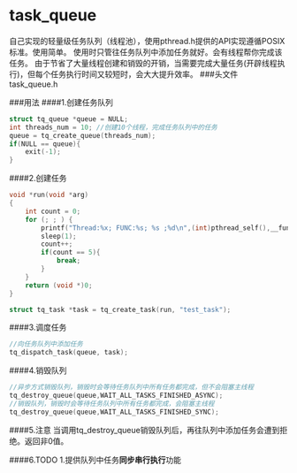 # task_queue
自己实现的轻量级任务队列（线程池），使用pthread.h提供的API实现遵循POSIX标准。使用简单。
使用时只管往任务队列中添加任务就好。会有线程帮你完成该任务。
由于节省了大量线程创建和销毁的开销，当需要完成大量任务(开辟线程执行)，但每个任务执行时间又较短时，会大大提升效率。
###头文件
task_queue.h

###用法 
####1.创建任务队列 
```C
struct tq_queue *queue = NULL;
int threads_num = 10; //创建10个线程，完成任务队列中的任务
queue = tq_create_queue(threads_num);
if(NULL == queue){
    exit(-1);
}
```

####2.创建任务 
```C
void *run(void *arg)
{
    int count = 0;
    for (; ; ) {
        printf("Thread:%x; FUNC:%s; %s ;%d\n",(int)pthread_self(),__func__,(char *)arg,count);
        sleep(1);
        count++;
        if(count == 5){
            break;
        }
    }
    return (void *)0;
}

struct tq_task *task = tq_create_task(run, "test_task");

```

####3.调度任务 
```C
//向任务队列中添加任务
tq_dispatch_task(queue, task);

```

####4.销毁队列 
```C
//异步方式销毁队列，销毁时会等待任务队列中所有任务都完成，但不会阻塞主线程
tq_destroy_queue(queue,WAIT_ALL_TASKS_FINISHED_ASYNC);
//销毁队列，销毁时会等待任务队列中所有任务都完成，会阻塞主线程
tq_destroy_queue(queue,WAIT_ALL_TASKS_FINISHED_SYNC);
```

####5.注意 
当调用tq_destroy_queue销毁队列后，再往队列中添加任务会遭到拒绝。返回非0值。

####6.TODO 
1.提供队列中任务**同步串行执行**功能



